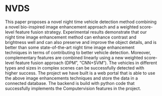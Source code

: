 # NVDS
This paper proposes a novel night time vehicle detection method combining a novel bio-inspired image enhancement approach and a weighted score-level feature fusion strategy. Experimental results demonstrate that our night time image enhancement method can enhance contrast and brightness well and can also preserve and improve the object details, and is better than some state-of-the-art night time image enhancement techniques in terms of contributing to better vehicle detection. Moreover, complementary features are combined linearly using a new weighted score-level feature fusion approach (DPM”, “CNN+SVM”). The vehicles in different types and sizes in complex scenes can be successfully detected with higher success.
The project we have built is a web portal that is able to use the above image enhancements techniques and store the data in a connected database. The backend is build with python code that successfully implements the Computervision features in the project.
